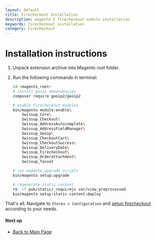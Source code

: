 ```yaml
---
layout: default
title: Firecheckout Installation
description: magento 2 firecheckout module installation
keywords: firecheckout installation
category: Firecheckout
---
```


# Installation instructions

 1. Unpack extension archive into Magento root folder.
 2. Run the following commands in terminal:

    ```bash
    cd <magento_root>
    # install geoip dependencies
    composer require geoip2/geoip2

    # enable Firecheckout modules
    bin/magento module:enable\
        Swissup_Core\
        Swissup_Checkout\
        Swissup_AddressAutocomplete\
        Swissup_AddressFieldManager\
        Swissup_Geoip\
        Swissup_CheckoutCart\
        Swissup_CheckoutSuccess\
        Swissup_DeliveryDate\
        Swissup_Firecheckout\
        Swissup_Orderattachment\
        Swissup_Taxvat

    # run magento upgrade scripts
    bin/magento setup:upgrade

    # regenerate static content
    rm -rf pub/static/_requirejs var/view_preprocessed
    bin/magento setup:static-content:deploy
    ```

That's all. Navigate to `Stores > Configuration` and
[setup firecheckout](../configuration/) according to your needs.

#### Next up

 -  [Back to Main Page](../)
